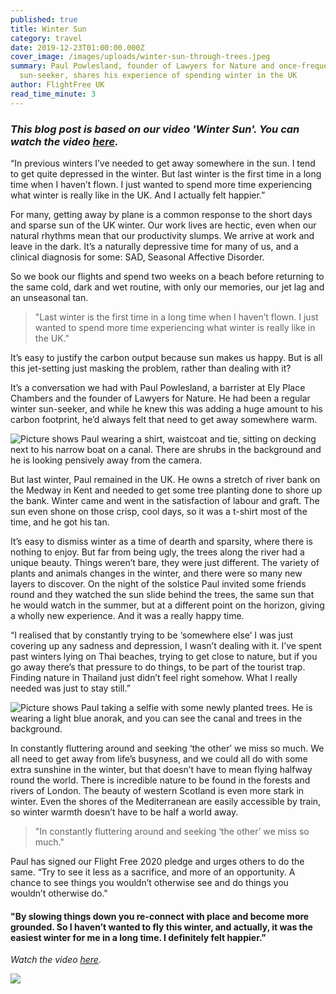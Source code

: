 ```yaml
---
published: true
title: Winter Sun
category: travel
date: 2019-12-23T01:00:00.000Z
cover_image: /images/uploads/winter-sun-through-trees.jpeg
summary: Paul Powlesland, founder of Lawyers for Nature and once-frequent winter
  sun-seeker, shares his experience of spending winter in the UK
author: FlightFree UK
read_time_minute: 3
---
```

### *This blog post is based on our video 'Winter Sun'. You can watch the video [here](https://www.facebook.com/flightfreeUK/videos/382584305737238/).* [](https://www.facebook.com/flightfreeUK/videos/382584305737238/)

“In previous winters I’ve needed to get away somewhere in the sun. I tend to get quite depressed in the winter. But last winter is the first time in a long time when I haven’t flown. I just wanted to spend more time experiencing what winter is really like in the UK. And I actually felt happier.”

For many, getting away by plane is a common response to the short days and sparse sun of the UK winter. Our work lives are hectic, even when our natural rhythms mean that our productivity slumps. We arrive at work and leave in the dark. It’s a naturally depressive time for many of us, and a clinical diagnosis for some: SAD, Seasonal Affective Disorder. 

So we book our flights and spend two weeks on a beach before returning to the same cold, dark and wet routine, with only our memories, our jet lag and an unseasonal tan.

> "Last winter is the first time in a long time when I haven’t flown. I just wanted to spend more time experiencing what winter is really like in the UK."

It’s easy to justify the carbon output because sun makes us happy. But is all this jet-setting just masking the problem, rather than dealing with it?  

It’s a conversation we had with Paul Powlesland, a barrister at Ely Place Chambers and the founder of Lawyers for Nature. He had been a regular winter sun-seeker, and while he knew this was adding a huge amount to his carbon footprint, he’d always felt that need to get away somewhere warm.

![Picture shows Paul wearing a shirt, waistcoat and tie, sitting on decking next to his narrow boat on a canal. There are shrubs in the background and he is looking pensively away from the camera. ](/images/uploads/paul-powlesland-boat.jpg "Paul Powlesland with his narrow boat on the River Roding")

But last winter, Paul remained in the UK. He owns a stretch of river bank on the Medway in Kent and needed to get some tree planting done to shore up the bank. Winter came and went in the satisfaction of labour and graft. The sun even shone on those crisp, cool days, so it was a t-shirt most of the time, and he got his tan.

It’s easy to dismiss winter as a time of dearth and sparsity, where there is nothing to enjoy. But far from being ugly, the trees along the river had a unique beauty. Things weren’t bare, they were just different. The variety of plants and animals changes in the winter, and there were so many new layers to discover. On the night of the solstice Paul invited some friends round and they watched the sun slide behind the trees, the same sun that he would watch in the summer, but at a different point on the horizon, giving a wholly new experience. And it was a really happy time.

“I realised that by constantly trying to be ‘somewhere else’ I was just covering up any sadness and depression, I wasn’t dealing with it. I’ve spent past winters lying on Thai beaches, trying to get close to nature, but if you go away there’s that pressure to do things, to be part of the tourist trap. Finding nature in Thailand just didn’t feel right somehow. What I really needed was just to stay still.”

![Picture shows Paul taking a selfie with some newly planted trees. He is wearing a light blue anorak, and you can see the canal and trees in the background. ](/images/uploads/paul-powlesland-with-trees.jpg "New trees for planting")

In constantly fluttering around and seeking ‘the other’ we miss so much. We all need to get away from life’s busyness, and we could all do with some extra sunshine in the winter, but that doesn’t have to mean flying halfway round the world. There is incredible nature to be found in the forests and rivers of London. The beauty of western Scotland is even more stark in winter. Even the shores of the Mediterranean are easily accessible by train, so winter warmth doesn’t have to be half a world away. 

> "In constantly fluttering around and seeking ‘the other’ we miss so much."

Paul has signed our Flight Free 2020 pledge and urges others to do the same. “Try to see it less as a sacrifice, and more of an opportunity. A chance to see things you wouldn’t otherwise see and do things you wouldn’t otherwise do." 

#### "By slowing things down you re-connect with place and become more grounded. So I haven’t wanted to fly this winter, and actually, it was the easiest winter for me in a long time. I definitely felt happier.”

*Watch the video [here](https://www.facebook.com/flightfreeUK/videos/382584305737238/).*  [](https://www.facebook.com/flightfreeUK/videos/382584305737238/)

![](/images/uploads/winter-sun-through-trees.jpeg)